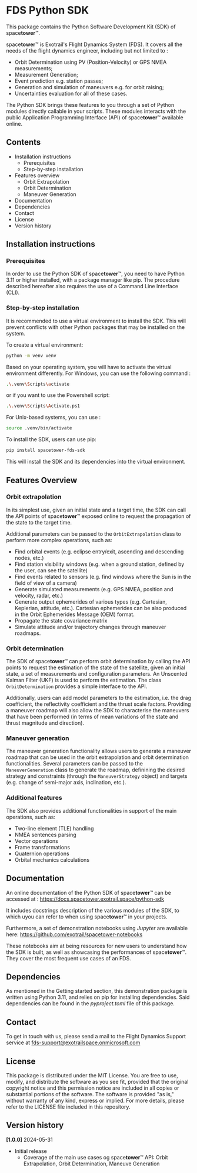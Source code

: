 # FDS Python SDK

This package contains the Python Software Development Kit (SDK) of space**tower**™.

space**tower**™ is Exotrail's Flight Dynamics System (FDS). It covers all the needs of the flight dynamics engineer, including but not limited to :
- Orbit Determination using PV (Position-Velocity) or GPS NMEA measurements;
- Measurement Generation;
- Event prediction e.g. station passes;
- Generation and simulation of maneuvers e.g. for orbit raising;
- Uncertainties evaluation for all of these cases.

The Python SDK brings these features to you through a set of Python modules directly callable in your scripts. These modules interacts with the public Application Programming Interface (API) of space**tower**™ available online.


## Contents

- Installation instructions
    - Prerequisites
    - Step-by-step installation
- Features overview
    - Orbit Extrapolation
    - Orbit Determination
    - Maneuver Generation
- Documentation
- Dependencies
- Contact
- License
- Version history


## Installation instructions

### Prerequisites

In order to use the Python SDK of space**tower**™, you need to have Python 3.11 or higher installed, with a package manager like pip. The procedure described hereafter also requires the use of a Command Line Interface (CLI).

### Step-by-step installation

It is recommended to use a virtual environment to install the SDK.
This will prevent conflicts with other Python packages that may be installed on the system.

To create a virtual environment:
```bash
python -m venv venv
```
Based on your operating system, you will have to activate the virtual environment differently. For Windows, you can use the following command :
```bash 
.\.venv\Scripts\activate
``` 
or if you want to use the Powershell script:
```bash 
.\.venv\Scripts\Activate.ps1
``` 
For Unix-based systems, you can use : 
```bash 
source .venv/bin/activate
```

To install the SDK, users can use pip:
```bash
pip install spacetower-fds-sdk
```

This will install the SDK and its dependencies into the virtual environment.

## Features Overview

### Orbit extrapolation

In its simplest use, given an initial state and a target time, the SDK can call the API points of space**tower**™ exposed online to request the propagation of the state to the target time.

Additional parameters can be passed to the `OrbitExtrapolation` class to perform more complex operations, such as:

- Find orbital events (e.g. eclipse entry/exit, ascending and descending nodes, etc.)
- Find station visibility windows (e.g. when a ground station, defined by the user, can see the satellite)
- Find events related to sensors (e.g. find windows where the Sun is in the field of view of a camera)
- Generate simulated measurements (e.g. GPS NMEA, position and velocity, radar, etc.)
- Generate output ephemerides of various types (e.g. Cartesian, Keplerian, attitude, etc.). Cartesian ephemerides can be also produced in the Orbit Ephemerides Message (OEM) format.
- Propagate the state covariance matrix
- Simulate attitude and/or trajectory changes through maneuver roadmaps.

### Orbit determination

The SDK of space**tower**™ can perform orbit determination by calling the API points to request the estimation of the state of the satellite, given an initial state, a set of measurements and configuration parameters. An Unscented Kalman Filter (UKF) is used to perform the estimation.
The class `OrbitDetermination` provides a simple interface to the API.

Additionally, users can add model parameters to the estimation, i.e. the drag coefficient, the reflectivity coefficient and the thrust scale factors. Providing a maneuver roadmap will also allow the SDK to characterise the maneuvers that have been performed (in terms of mean variations of the state and thrust magnitude and direction).

### Maneuver generation

The maneuver generation functionality allows users to generate a maneuver roadmap that can be used in the orbit extrapolation and orbit determination functionalities. Several parameters can be passed to the `ManeuverGeneration` class to generate the roadmap, definining the desired strategy and constraints (through the `ManeuverStrategy` object) and targets (e.g. change of semi-major axis, inclination, etc.).

### Additional features

The SDK also provides additional functionalities in support of the main operations, such as:

- Two-line element (TLE) handling
- NMEA sentences parsing
- Vector operations
- Frame transformations
- Quaternion operations
- Orbital mechanics calculations

## Documentation

An online documentation of the Python SDK of space**tower**™ can be accessed at : https://docs.spacetower.exotrail.space/python-sdk  

It includes docstrings description of the various modules of the SDK, to which uyou can refer to when using space**tower**™ in your projects.

Furthermore, a set of demonstration notebooks using *Jupyter* are available here: https://github.com/exotrail/spacetower-notebooks 

These notebooks aim at being resources for new users to understand how the SDK is built, as well as showcasing the performances of space**tower**™. They cover the most frequent use cases of an FDS.


## Dependencies

As mentioned in the Getting started section, this demonstration package is written using Python 3.11, and relies on pip for installing dependencies. Said dependencies can be found in the *pyproject.toml* file of this package.

## Contact

To get in touch with us, please send a mail to the Flight Dynamics Support service at 
fds-support@exotrailspace.onmicrosoft.com

 ## License

This package is distributed under the MIT License. You are free to use, modify, and distribute the software as you see fit, provided that the original copyright notice and this permission notice are included in all copies or substantial portions of the software. The software is provided "as is," without warranty of any kind, express or implied. For more details, please refer to the LICENSE file included in this repository.

## Version history

**[1.0.0]** 2024-05-31
- Initial release
    - Coverage of the main use cases og space**tower**™ API: Orbit Extrapolation, Orbit Determination, Maneuve Generation
